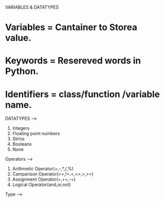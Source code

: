 VARIABLES & DATATYPES
# Variables = Cantainer to Storea value.
# Keywords = Resereved words in Python.
# Identifiers = class/function /variable name.

DATATYPES -->
1. Integers
2. Floating point numbers
3. Strins
4. Booleans
5. None

Operators -->
1. Arithmetic Operator(+,-,*,/,%)
2. Camparison Operator(==,!=.<,<=,>,>=)
3. Assignment Operator(=,+=,-=)
4. Logical Operator(and,or,not)

Type -->
<!-- a = 10
b = type(a) # <class 'int'>
print(b)


a = "SUNIL"
b = type(a) # <class 'str'>
print(b)


a = True
b = type(a) # <class 'bool'>
print(b) -->